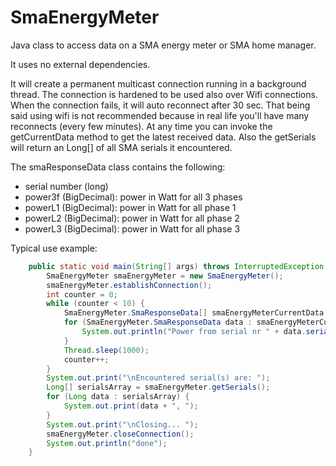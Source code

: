# SmaEnergyMeter
Java class to access data on a SMA energy meter or SMA home manager.

It uses no external dependencies.

It will create a permanent multicast connection running in a background thread.
The connection is hardened to be used also over Wifi connections. When the connection fails, it will auto reconnect after 30 sec. That being said using wifi is not recommended because in real life you'll have many reconnects (every few minutes).
At any time you can invoke the getCurrentData method to get the latest received data.
Also the getSerials will return an Long[] of all SMA serials it encountered.

The smaResponseData class contains the following:
- serial number (long)
- power3f (BigDecimal): power in Watt for all 3 phases
- powerL1 (BigDecimal): power in Watt for all phase 1
- powerL2 (BigDecimal): power in Watt for all phase 2
- powerL3 (BigDecimal): power in Watt for all phase 3

Typical use example:

```java
    public static void main(String[] args) throws InterruptedException {
        SmaEnergyMeter smaEnergyMeter = new SmaEnergyMeter();
        smaEnergyMeter.establishConnection();
        int counter = 0;
        while (counter < 10) {
            SmaEnergyMeter.SmaResponseData[] smaEnergyMeterCurrentData = smaEnergyMeter.getCurrentData();
            for (SmaEnergyMeter.SmaResponseData data : smaEnergyMeterCurrentData) {
                System.out.println("Power from serial nr " + data.serial + " is " + data.power3f + " Watt");
            }
            Thread.sleep(1000);
            counter++;
        }
        System.out.print("\nEncountered serial(s) are: ");
        Long[] serialsArray = smaEnergyMeter.getSerials();
        for (Long data : serialsArray) {
            System.out.print(data + ", ");
        }
        System.out.print("\nClosing... ");
        smaEnergyMeter.closeConnection();
        System.out.println("done");
    }
```
